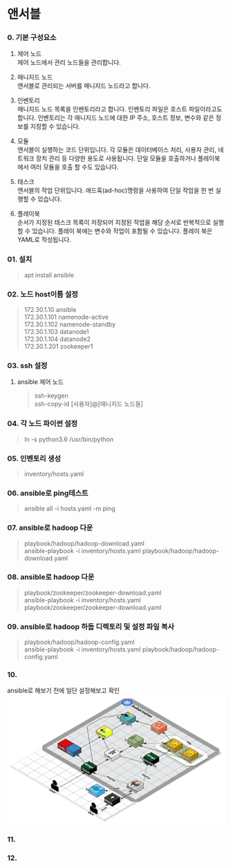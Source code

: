 # 앤서블

### 0. 기본 구성요소

1. 제어 노드  
   제어 노드에서 관리 노드들을 관리합니다.

2. 매니지드 노드  
   앤서블로 관리되는 서버를 매니지드 노드라고 합니다.

3. 인벤토리  
   매니지드 노드 목록을 인벤토리라고 합니다. 인벤토리 파일은 호스트 파일이라고도 합니다.
   인벤토리는 각 매니지드 노드에 대한 IP 주소, 호스트 정보, 변수와 같은 정보를 지정할 수 있습니다.

4. 모듈  
   앤서블이 실행하는 코드 단위입니다.
   각 모듈은 데이터베이스 처리, 사용자 관리, 네트워크 장치 관리 등 다양한 용도로 사용됩니다.
   단일 모듈을 호출하거나 플레이북에서 여러 모듈을 호출 할 수도 있습니다.

5. 태스크  
   앤서블의 작업 단위입니다. 애드훅(ad-hoc)명령을 사용하여 단일 작업을 한 번 실행할 수 있습니다.

6. 플레이북  
   순서가 지정된 태스크 목록이 저장되어 지정된 작업을 해당 순서로 반복적으로 실행할 수 있습니다.
   플레이 북에는 변수와 작업이 포함될 수 있습니다. 플레이 북은 YAML로 작성됩니다.

### 01. 설치

> apt install ansible

### 02. 노드 host이름 설정

> 172.30.1.10 ansible  
> 172.30.1.101 namenode-active  
> 172.30.1.102 namenode-standby  
> 172.30.1.103 datanode1  
> 172.30.1.104 datanode2  
> 172.30.1.201 zookeeper1

### 03. ssh 설정

1. ansible 제어 노드
   > ssh-keygen  
   > ssh-copy-id [사용자]@[매니지드 노드들]

### 04. 각 노드 파이썬 설정

> ln -s python3.6 /usr/bin/python

### 05. 인벤토리 생성

> inventory/hosts.yaml

### 06. ansible로 ping테스트

> ansible all -i hosts.yaml -m ping

### 07. ansible로 hadoop 다운

> playbook/hadoop/hadoop-download.yaml  
>  ansible-playbook -i inventory/hosts.yaml playbook/hadoop/hadoop-download.yaml

### 08. ansible로 hadoop 다운

> playbook/zookeeper/zookeeper-download.yaml  
>  ansible-playbook -i inventory/hosts.yaml playbook/zookeeper/zookeeper-download.yaml

### 09. ansible로 hadoop 하둡 디렉토리 및 설정 파일 복사

> playbook/hadoop/hadoop-config.yaml  
>  ansible-playbook -i inventory/hosts.yaml playbook/hadoop/hadoop-config.yaml

### 10.
ansible로 해보기 전에 일단 설정해보고 확인
![platform_image](https://github.com/ddarahakit/data-platform/blob/master/images/platform_white.png)



### 11.
### 12.

